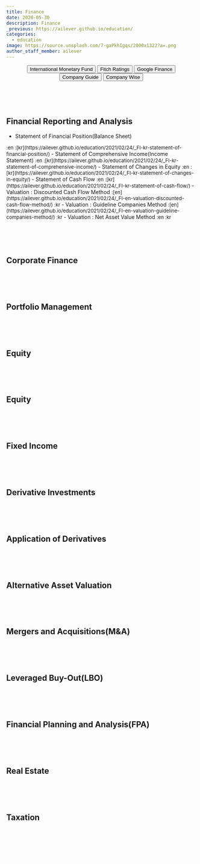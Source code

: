 ```yaml
---
title: Finance
date: 2020-05-30
description: Finance
_previous: https://ailever.github.io/education/
categories:
  - education
image: https://source.unsplash.com/7-gaPkhIgqs/2000x1322?a=.png
author_staff_member: ailever
---
```


<div align="center" class="top_btn_box">
  <button class="top_btn" type="button" onclick="location.href='https://www.imf.org/en/Home'">International Monetary Fund</button>
  <button class="top_btn" type="button" onclick="location.href='https://www.fitchratings.com/'">Fitch Ratings</button>
  <button class="top_btn" type="button" onclick="location.href='https://www.google.com/finance'">Google Finance</button>
  <button class="top_btn" type="button" onclick="location.href='https://comp.fnguide.com/'">Company Guide</button>
  <button class="top_btn" type="button" onclick="location.href='http://comp.wisereport.co.kr/'">Company Wise</button>
</div>


<br><br><br>
## Financial Reporting and Analysis
- Statement of Financial Position(Balance Sheet)
<span style="font-size:small;">
  :en
  :[kr](https://ailever.github.io/education/2021/02/24/_FI-kr-statement-of-financial-position/)
</span>
- Statement of Comprehensive Income(Income Statement)
<span style="font-size:small;">
  :en
  :[kr](https://ailever.github.io/education/2021/02/24/_FI-kr-statement-of-comprehensive-income/)
</span>
- Statement of Changes in Equity
<span style="font-size:small;">
  :en
  :[kr](https://ailever.github.io/education/2021/02/24/_FI-kr-statement-of-changes-in-equity/)
</span>
- Statement of Cash Flow
<span style="font-size:small;">
  :en
  :[kr](https://ailever.github.io/education/2021/02/24/_FI-kr-statement-of-cash-flow/)
</span>
- Valuation : Discounted Cash Flow Method
<span style="font-size:small;">
  :[en](https://ailever.github.io/education/2021/02/24/_FI-en-valuation-discounted-cash-flow-method/)
  :kr
</span>
- Valuation : Guideline Companies Method
<span style="font-size:small;">
  :[en](https://ailever.github.io/education/2021/02/24/_FI-en-valuation-guideline-companies-method/)
  :kr
</span>
- Valuation : Net Asset Value Method
<span style="font-size:small;">
  :en
  :kr
</span>

<br><br><br>
## Corporate Finance

<br><br><br>
## Portfolio Management

<br><br><br>
## Equity

<br><br><br>
## Equity

<br><br><br>
## Fixed Income

<br><br><br>
## Derivative Investments

<br><br><br>
## Application of Derivatives

<br><br><br>
## Alternative Asset Valuation

<br><br><br>
## Mergers and Acquisitions(M&A)

<br><br><br>
## Leveraged Buy-Out(LBO)

<br><br><br>
## Financial Planning and Analysis(FPA)

<br><br><br>
## Real Estate

<br><br><br>
## Taxation




<br><br><br>
<div align="center" class="bottom_btn_box">
  <span class="bottom_btn"><a href="https://github.com/ailever/ailever.github.io/blob/master/_posts/education/2020-05-30-Finance.md" target="_blank" style="color:white">Edit</a></span>
</div>
